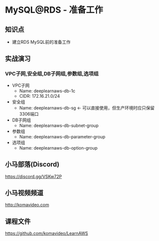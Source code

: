 MySQL@RDS - 准备工作
===================

## 知识点

* 建立RDS MySQL前的准备工作

## 实战演习

### VPC子网,安全组,DB子网组,参数组,选项组

+ VPC子网
  - Name: deeplearnaws-db-1c
  - CIDR: 172.16.21.0/24
+ 安全组
  - Name: deeplearnaws-db-sg <- 可以直接使用，但生产环境时应只保留3306端口
+ DB子网组
  - Name: deeplearnaws-db-subnet-group
+ 参数组
  - Name: deeplearnaws-db-parameter-group
+ 选项组
  - Name: deeplearnaws-db-option-group

## 小马部落(Discord)

https://discord.gg/VSKw72P

## 小马视频频道

http://komavideo.com

## 课程文件

https://github.com/komavideo/LearnAWS